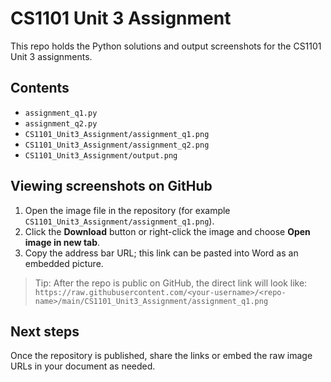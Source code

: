# CS1101 Unit 3 Assignment

This repo holds the Python solutions and output screenshots for the CS1101 Unit 3 assignments.

## Contents
- `assignment_q1.py`
- `assignment_q2.py`
- `CS1101_Unit3_Assignment/assignment_q1.png`
- `CS1101_Unit3_Assignment/assignment_q2.png`
- `CS1101_Unit3_Assignment/output.png`

## Viewing screenshots on GitHub
1. Open the image file in the repository (for example `CS1101_Unit3_Assignment/assignment_q1.png`).
2. Click the **Download** button or right-click the image and choose **Open image in new tab**.
3. Copy the address bar URL; this link can be pasted into Word as an embedded picture.

> Tip: After the repo is public on GitHub, the direct link will look like:
> `https://raw.githubusercontent.com/<your-username>/<repo-name>/main/CS1101_Unit3_Assignment/assignment_q1.png`

## Next steps
Once the repository is published, share the links or embed the raw image URLs in your document as needed.
